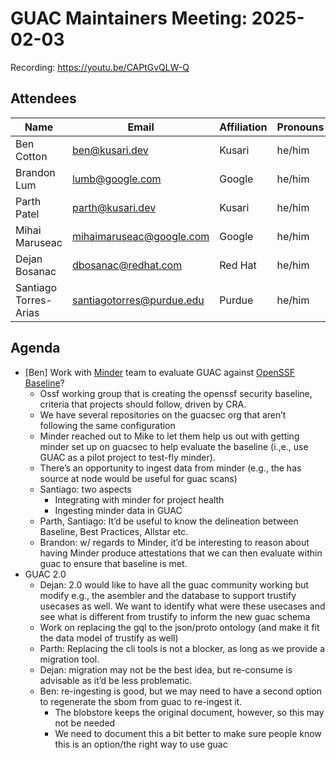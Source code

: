 # GUAC Maintainers Meeting: 2025-02-03

Recording: https://youtu.be/CAPtGvQLW-Q

## Attendees

| Name | Email | Affiliation | Pronouns
| ---- | ----- | ----------- | --------
| Ben Cotton | ben@kusari.dev | Kusari | he/him
| Brandon Lum | lumb@google.com | Google | he/him
| Parth Patel | parth@kusari.dev | Kusari | he/him
| Mihai Maruseac | mihaimaruseac@google.com | Google | he/him
| Dejan Bosanac | dbosanac@redhat.com | Red Hat | he/him
| Santiago Torres-Arias | santiagotorres@purdue.edu | Purdue | he/him

## Agenda

* [Ben] Work with [Minder](https://stacklok.com/minder) team to evaluate GUAC against [OpenSSF Baseline](https://baseline.openssf.org)?
    * Ossf working group that is creating the openssf security baseline, criteria that projects should follow, driven by CRA.
    * We have several repositories on the guacsec org that aren’t following the same configuration
    * Minder reached out to Mike to let them help us out with getting minder set up on guacsec to help evaluate the baseline (i.,e., use GUAC as a pilot project to test-fly minder). 
    * There’s an opportunity to ingest data from minder (e.g., the has source at node would be useful for guac scans) 
    * Santiago: two aspects
        * Integrating with minder for project health
        * Ingesting minder data in GUAC
    * Parth, Santiago: It’d be useful to know the delineation between Baseline, Best Practices, Allstar etc.
    * Brandon: w/ regards to Minder, it’d be interesting to reason about having Minder produce attestations that we can then evaluate within guac to ensure that baseline is met.
* GUAC 2.0 
    * Dejan: 2.0 would like to have all the guac community working but modify e.g., the asembler and the database to support trustify usecases as well. We want to identify what were these usecases and see what is different from trustify to inform the new guac schema
    * Work on replacing the gql to the json/proto ontology (and make it fit the data model of trustify as well)
    * Parth: Replacing the cli tools is not a blocker, as long as we provide a migration tool.
    * Dejan: migration may not be the best idea, but re-consume is advisable as it’d be less problematic.
    * Ben: re-ingesting is good, but we may need to have a second option to regenerate the sbom from guac to re-ingest it. 
        * The blobstore keeps the original document, however, so this may not be needed
        * We need to document this a bit better to make sure people know this is an option/the right way to use guac 
